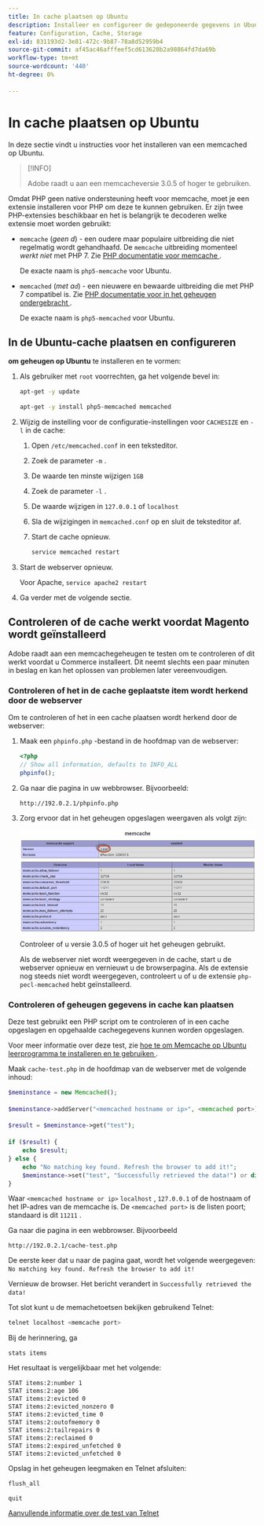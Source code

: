 ```yaml
---
title: In cache plaatsen op Ubuntu
description: Installeer en configureer de gedeponeerde gegevens in Ubuntu.
feature: Configuration, Cache, Storage
exl-id: 831193d2-3e81-472c-9b87-78a8d52959b4
source-git-commit: af45ac46afffeef5cd613628b2a98864fd7da69b
workflow-type: tm+mt
source-wordcount: '440'
ht-degree: 0%

---
```


# In cache plaatsen op Ubuntu

In deze sectie vindt u instructies voor het installeren van een memcached op Ubuntu.

>[!INFO]
>
>Adobe raadt u aan een memcacheversie 3.0.5 of hoger te gebruiken.

Omdat PHP geen native ondersteuning heeft voor memcache, moet je een extensie installeren voor PHP om deze te kunnen gebruiken. Er zijn twee PHP-extensies beschikbaar en het is belangrijk te decoderen welke extensie moet worden gebruikt:

- `memcache` (_geen d_) - een oudere maar populaire uitbreiding die niet regelmatig wordt gehandhaafd.
De `memcache` uitbreiding momenteel _werkt niet_ met PHP 7. Zie [ PHP documentatie voor memcache ](https://www.php.net/manual/en/book.memcache.php).

  De exacte naam is `php5-memcache` voor Ubuntu.

- `memcached` (_met a`d`_) - een nieuwere en bewaarde uitbreiding die met PHP 7 compatibel is. Zie [ PHP documentatie voor in het geheugen ondergebracht ](https://www.php.net/manual/en/book.memcached.php).

  De exacte naam is `php5-memcached` voor Ubuntu.

## In de Ubuntu-cache plaatsen en configureren

**om geheugen op Ubuntu** te installeren en te vormen:

1. Als gebruiker met `root` voorrechten, ga het volgende bevel in:

   ```bash
   apt-get -y update
   ```

   ```bash
   apt-get -y install php5-memcached memcached
   ```

1. Wijzig de instelling voor de configuratie-instellingen voor `CACHESIZE` en `-l` in de cache:

   1. Open `/etc/memcached.conf` in een teksteditor.
   1. Zoek de parameter `-m` .
   1. De waarde ten minste wijzigen `1GB`
   1. Zoek de parameter `-l` .
   1. De waarde wijzigen in `127.0.0.1` of `localhost`
   1. Sla de wijzigingen in `memcached.conf` op en sluit de teksteditor af.
   1. Start de cache opnieuw.

      ```bash
      service memcached restart
      ```

1. Start de webserver opnieuw.

   Voor Apache, `service apache2 restart`

1. Ga verder met de volgende sectie.

## Controleren of de cache werkt voordat Magento wordt geïnstalleerd

Adobe raadt aan een memcachegeheugen te testen om te controleren of dit werkt voordat u Commerce installeert. Dit neemt slechts een paar minuten in beslag en kan het oplossen van problemen later vereenvoudigen.

### Controleren of het in de cache geplaatste item wordt herkend door de webserver

Om te controleren of het in een cache plaatsen wordt herkend door de webserver:

1. Maak een `phpinfo.php` -bestand in de hoofdmap van de webserver:

   ```php
   <?php
   // Show all information, defaults to INFO_ALL
   phpinfo();
   ```

1. Ga naar die pagina in uw webbrowser. Bijvoorbeeld:

   ```http
   http://192.0.2.1/phpinfo.php
   ```

1. Zorg ervoor dat in het geheugen opgeslagen weergaven als volgt zijn:

   ![ bevestigt in het geheugen ondergebracht wordt erkend door de Webserver ](../../assets/configuration/memcache.png)

   Controleer of u versie 3.0.5 of hoger uit het geheugen gebruikt.

   Als de webserver niet wordt weergegeven in de cache, start u de webserver opnieuw en vernieuwt u de browserpagina. Als de extensie nog steeds niet wordt weergegeven, controleert u of u de extensie `php-pecl-memcached` hebt geïnstalleerd.

### Controleren of geheugen gegevens in cache kan plaatsen

Deze test gebruikt een PHP script om te controleren of in een cache opgeslagen en opgehaalde cachegegevens kunnen worden opgeslagen.

Voor meer informatie over deze test, zie [ hoe te om Memcache op Ubuntu leerprogramma te installeren en te gebruiken ](https://www.digitalocean.com/community/tutorials/how-to-install-and-use-memcache-on-ubuntu-14-04).

Maak `cache-test.php` in de hoofdmap van de webserver met de volgende inhoud:

```php
$meminstance = new Memcached();

$meminstance->addServer("<memcached hostname or ip>", <memcached port>);

$result = $meminstance->get("test");

if ($result) {
    echo $result;
} else {
    echo "No matching key found. Refresh the browser to add it!";
    $meminstance->set("test", "Successfully retrieved the data!") or die("Could not save anything to memcached...");
}
```

Waar `<memcached hostname or ip>` `localhost` , `127.0.0.1` of de hostnaam of het IP-adres van de memcache is. De `<memcached port>` is de listen poort; standaard is dit `11211` .

Ga naar die pagina in een webbrowser. Bijvoorbeeld

```http
http://192.0.2.1/cache-test.php
```

De eerste keer dat u naar de pagina gaat, wordt het volgende weergegeven: `No matching key found. Refresh the browser to add it!`

Vernieuw de browser. Het bericht verandert in `Successfully retrieved the data!`

Tot slot kunt u de memachetoetsen bekijken gebruikend Telnet:

```bash
telnet localhost <memcache port>
```

Bij de herinnering, ga

```shell
stats items
```

Het resultaat is vergelijkbaar met het volgende:

```terminal
STAT items:2:number 1
STAT items:2:age 106
STAT items:2:evicted 0
STAT items:2:evicted_nonzero 0
STAT items:2:evicted_time 0
STAT items:2:outofmemory 0
STAT items:2:tailrepairs 0
STAT items:2:reclaimed 0
STAT items:2:expired_unfetched 0
STAT items:2:evicted_unfetched 0
```

Opslag in het geheugen leegmaken en Telnet afsluiten:

```shell
flush_all
```

```shell
quit
```

[ Aanvullende informatie over de test van Telnet ](https://darkcoding.net/software/memcached-list-all-keys/)
